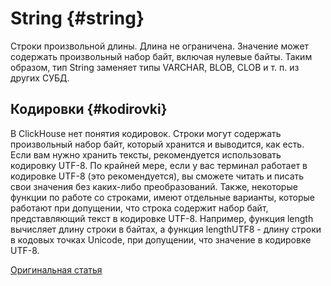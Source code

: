 # String {#string}

Строки произвольной длины. Длина не ограничена. Значение может содержать произвольный набор байт, включая нулевые байты.
Таким образом, тип String заменяет типы VARCHAR, BLOB, CLOB и т. п. из других СУБД.

## Кодировки {#kodirovki}

В ClickHouse нет понятия кодировок. Строки могут содержать произвольный набор байт, который хранится и выводится, как есть.
Если вам нужно хранить тексты, рекомендуется использовать кодировку UTF-8. По крайней мере, если у вас терминал работает в кодировке UTF-8 (это рекомендуется), вы сможете читать и писать свои значения без каких-либо преобразований.
Также, некоторые функции по работе со строками, имеют отдельные варианты, которые работают при допущении, что строка содержит набор байт, представляющий текст в кодировке UTF-8.
Например, функция length вычисляет длину строки в байтах, а функция lengthUTF8 - длину строки в кодовых точках Unicode, при допущении, что значение в кодировке UTF-8.

[Оригинальная статья](https://clickhouse.tech/docs/ru/data_types/string/) <!--hide-->
